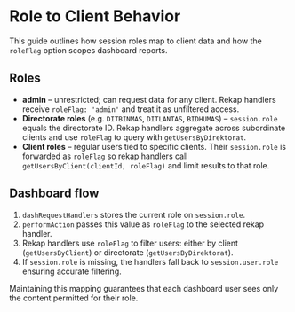 # Role to Client Behavior

This guide outlines how session roles map to client data and how the `roleFlag` option scopes dashboard reports.

## Roles

- **admin** – unrestricted; can request data for any client. Rekap handlers receive `roleFlag: 'admin'` and treat it as unfiltered access.
- **Directorate roles** (e.g. `DITBINMAS`, `DITLANTAS`, `BIDHUMAS`) – `session.role` equals the directorate ID. Rekap handlers aggregate across subordinate clients and use `roleFlag` to query with `getUsersByDirektorat`.
- **Client roles** – regular users tied to specific clients. Their `session.role` is forwarded as `roleFlag` so rekap handlers call `getUsersByClient(clientId, roleFlag)` and limit results to that role.

## Dashboard flow

1. `dashRequestHandlers` stores the current role on `session.role`.
2. `performAction` passes this value as `roleFlag` to the selected rekap handler.
3. Rekap handlers use `roleFlag` to filter users: either by client (`getUsersByClient`) or directorate (`getUsersByDirektorat`).
4. If `session.role` is missing, the handlers fall back to `session.user.role` ensuring accurate filtering.

Maintaining this mapping guarantees that each dashboard user sees only the content permitted for their role.
